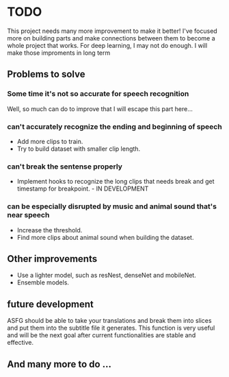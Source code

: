 # TODO

This project needs many more improvement to make it better! I've focused more on building parts and make connections between them to become a whole project that works. For deep learning, I may not do enough. I will make those improments in long term

## Problems to solve

### Some time it's not so accurate for speech recognition

Well, so much can do to improve that I will escape this part here...

### can't accurately recognize the ending and beginning of speech

- Add more clips to train.
- Try to build dataset with smaller clip length.

### can't break the sentense properly

- Implement hooks to recognize the long clips that needs break and get timestamp for breakpoint. - IN DEVELOPMENT

### can be especially disrupted by music and animal sound that's near speech

- Increase the threshold.
- Find more clips about animal sound when building the dataset.

## Other improvements

- Use a lighter model, such as resNest, denseNet and mobileNet.
- Ensemble models.

## future development

ASFG should be able to take your translations and break them into slices and put them into the subtitle file it generates. This function is very useful and will be the next goal after current functionalities are stable and effective.

## And many more to do ...
